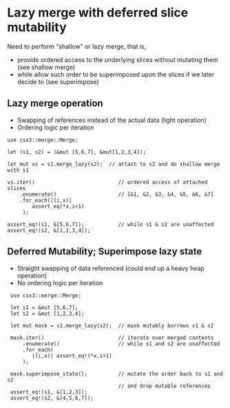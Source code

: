# Lazy merge with deferred slice mutability
Need to perform "shallow" or lazy merge, that is,
* provide ordered access to the underlying slices without mutating them (see shallow merge)
* while allow such order to be superimposed upon the slices if we later decide to (see superimpose)

## Lazy merge operation 
* Swapping of references instead of the actual data (light operation)
* Ordering logic per iteration
```rust,noplayground
use csx3::merge::Merge;

let (s1, s2) = (&mut [5,6,7], &mut[1,2,3,4]);

let mut vs = s1.merge_lazy(s2);  // attach to s2 and do shallow merge with s1
 
vs.iter()                           // ordered access of attached slices
    .enumerate()                    // [&1, &2, &3, &4, &5, &6, &7]
    .for_each(|(i,x)| 
        assert_eq(*x,i+1) 
     );

assert_eq!(s1, &[5,6,7]);           // while s1 & s2 are unaffected
assert_eq!(s2, &[1,2,3,4]);
```
## Deferred Mutability; Superimpose lazy state
* Straight swapping of data referenced (could end up a heavy heap operation)
* No ordering logic per iteration
```rust,noplayground
 use csx3::merge::Merge;

 let s1 = &mut [5,6,7];
 let s2 = &mut [1,2,3,4];

 let mut mask = s1.merge_lazy(s2);  // mask mutably borrows s1 & s2

 mask.iter()                        // iterate over merged contents
     .enumerate()                   // while s1 and s2 are unaffected
     .for_each(
        |(i,x)| assert_eq!(*x,i+1) 
     );

 mask.superimpose_state();          // mutate the order back to s1 and s2
                                    // and drop mutable references
 assert_eq!(s1, &[1,2,3]);
 assert_eq!(s2, &[4,5,6,7]);
```
